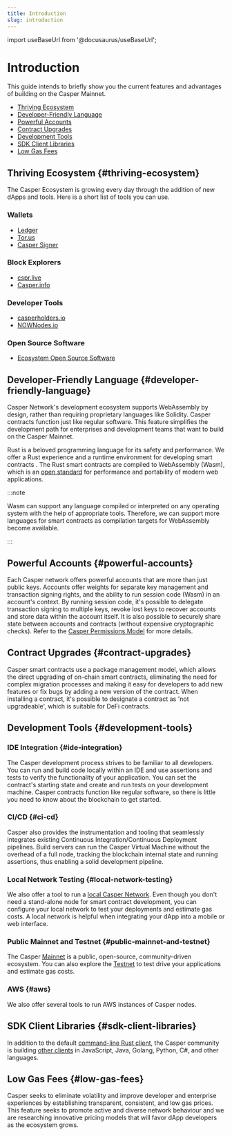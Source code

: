 ```yaml
---
title: Introduction
slug: introduction
---
```


import useBaseUrl from '@docusaurus/useBaseUrl';

# Introduction

This guide intends to briefly show you the current features and advantages of building on the Casper Mainnet.

  - [Thriving Ecosystem](#thriving-ecosystem)
  - [Developer-Friendly Language](#developer-friendly-language)
  - [Powerful Accounts](#powerful-accounts)
  - [Contract Upgrades](#contract-upgrades)
  - [Development Tools](#development-tools)
  - [SDK Client Libraries](#sdk-client-libraries)
  - [Low Gas Fees](#low-gas-fees)

## Thriving Ecosystem {#thriving-ecosystem}
The Casper Ecosystem is growing every day through the addition of new dApps and tools. Here is a short list of tools you can use.

### Wallets
- [Ledger](https://support.ledger.com/hc/en-us/articles/4416379141009-Casper-CSPR-?docs=true)
- [Tor.us](https://casper.tor.us)
- [Casper Signer](https://chrome.google.com/webstore/search/casper?hl=en)

### Block Explorers
- [cspr.live](https://cspr.live)
- [Casper.info](https://casper-trench.vercel.app/)

### Developer Tools
- [casperholders.io](https://casperholders.io)
- [NOWNodes.io](https://nownodes.io/nodes/casper-cspr)

### Open Source Software
- [Ecosystem Open Source Software](/dapp-dev-guide/build-on-casper/casper-open-source-software.md)


## Developer-Friendly Language {#developer-friendly-language}
Casper Network's development ecosystem supports WebAssembly by design, rather than requiring proprietary languages like Solidity. Casper contracts function just like regular software. This feature simplifies the development path for enterprises and development teams that want to build on the Casper Mainnet.

Rust is a beloved programming language for its safety and performance. We offer a Rust experience and a runtime environment for developing smart contracts . The Rust smart contracts are compiled to WebAssembly (Wasm), which is an [open standard](https://en.wikipedia.org/wiki/Open_standard) for performance and portability of modern web applications. 

:::note

Wasm can support any language compiled or interpreted on any operating system with the help of appropriate tools. Therefore, we can support more languages for smart contracts as compilation targets for WebAssembly become available.  

:::

## Powerful Accounts {#powerful-accounts}
Each Casper network offers powerful accounts that are more than just public keys. Accounts offer weights for separate key management and transaction signing rights, and the ability to run session code (Wasm) in an account's context. By running session code, it's possible to delegate transaction signing to multiple keys, revoke lost keys to recover accounts and store data within the account itself. It is also possible to securely share state between accounts and contracts (without expensive cryptographic checks). Refer to the [Casper Permissions Model](/design/casper-design.md/#accounts-permissions) for more details.

## Contract Upgrades {#contract-upgrades}
Casper smart contracts use a package management model, which allows the direct upgrading of on-chain smart contracts, eliminating the need for complex migration processes and making it easy for developers to add new features or fix bugs by adding a new version of the contract. When installing a contract, it's possible to designate a contract as 'not upgradeable', which is suitable for DeFi contracts.

## Development Tools {#development-tools}

### IDE Integration {#ide-integration}

The Casper development process strives to be familiar to all developers. You can run and build code locally within an IDE and use assertions and tests to verify the functionality of your application. You can set the contract's starting state and create and run tests on your development machine. Casper contracts function like regular software, so there is little you need to know about the blockchain to get started.


### CI/CD {#ci-cd}

Casper also provides the instrumentation and tooling that seamlessly integrates existing Continuous Integration/Continuous Deployment pipelines. Build servers can run the Casper Virtual Machine without the overhead of a full node, tracking the blockchain internal state and running assertions, thus enabling a solid development pipeline.

### Local Network Testing {#local-network-testing}
We also offer a tool to run a [local Casper Network](/dapp-dev-guide/building-dapps/setup-nctl). Even though you don't need a stand-alone node for smart contract development, you can configure your local network to test your deployments and estimate gas costs. A local network is helpful when integrating your dApp into a mobile or web interface.

### Public Mainnet and Testnet {#public-mainnet-and-testnet}
The Casper [Mainnet](https://cspr.live) is a public, open-source, community-driven ecosystem. You can also explore the [Testnet](https://testnet.cspr.live) to test drive your applications and estimate gas costs.

### AWS {#aws}
We also offer several tools to run AWS instances of Casper nodes.

## SDK Client Libraries {#sdk-client-libraries}
In addition to the default [command-line Rust client](/developers/prerequisites#the-casper-command-line-client), the Casper community is building [other clients](/sdk) in JavaScript, Java, Golang, Python, C#, and other languages. 

## Low Gas Fees {#low-gas-fees}
Casper seeks to eliminate volatility and improve developer and enterprise experiences by establishing transparent, consistent, and low gas prices. This feature seeks to promote active and diverse network behaviour and we are researching innovative pricing models that will favor dApp developers as the ecosystem grows.
